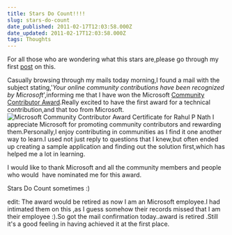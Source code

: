 ```yaml
---
title: Stars Do Count!!!!
slug: stars-do-count
date_published: 2011-02-17T12:03:58.000Z
date_updated: 2011-02-17T12:03:58.000Z
tags: Thoughts
---
```


For all those who are wondering what this stars are,please go through my first [post](__GHOST_URL__/blog/do-stars-count/) on this.

Casually browsing through my mails today morning,I found a mail with the subject stating,'*Your online community contributions have been recognized by Microsoft*',informing me that I have won the Microsoft [Community Contributor Award](http://www.microsoftcommunitycontributor.com/).Really excited to have the first award for a technical contribution,and that too from Microsoft.
![Microsoft Community Contributor Award Certificate for Rahul P Nath](__GHOST_URL__/content/images/mcca_rahulpnath.png)
I appreciate Microsoft for promoting community contributors and rewarding them.Personally,I enjoy contributing in communities as I find it one another way to learn.I used not just reply to questions that I knew,but often ended up creating a sample application and finding out the solution first,which has helped me a lot in learning.

I would like to thank Microsoft and all the community members and people who would  have nominated me for this award.

Stars Do Count sometimes :)

edit: The award would be retired as now I am an Microsoft employee.I had intimated them on this ,as I guess somehow their records missed that I am their employee :).So got the mail confirmation today..award is retired .Still it's a good feeling in having achieved it at the first place.
